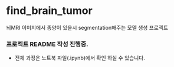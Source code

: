 # find_brain_tumor
뇌MRI 이미지에서 종양이 있을시 segmentation해주는 모델 생성 프로젝트

### 프로젝트 README 작성 진행중.
- 전체 과정은 노트북 파일(.ipynb)에서 확인 하실 수 있습니다.
